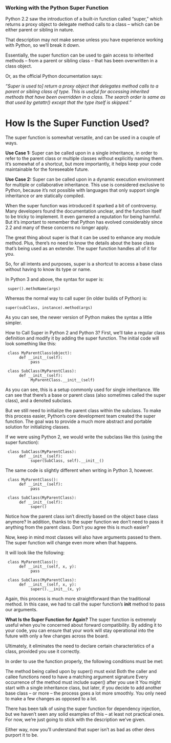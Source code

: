 ### Working with the Python Super Function
Python 2.2 saw the introduction of a built-in function called “super,” which returns a proxy object to delegate method calls to a class – which can be either parent or sibling in nature.

That description may not make sense unless you have experience working with Python, so we’ll break it down.

Essentially, the super function can be used to gain access to inherited methods – from a parent or sibling class – that has been overwritten in a class object.

Or, as the official Python documentation says:


*“Super is used to] return a proxy object that delegates method calls to a parent or sibling class of type. This is useful for accessing inherited methods that have been overridden in a class. The search order is same as that used by getattr() except that the type itself is skipped.”*


# How Is the Super Function Used?
The super function is somewhat versatile, and can be used in a couple of ways.

**Use Case 1:** Super can be called upon in a single inheritance, in order to refer to the parent class or multiple classes without explicitly naming them. It’s somewhat of a shortcut, but more importantly, it helps keep your code maintainable for the foreseeable future.

**Use Case 2:** Super can be called upon in a dynamic execution environment for multiple or collaborative inheritance. This use is considered exclusive to Python, because it’s not possible with languages that only support single inheritance or are statically compiled.

When the super function was introduced it sparked a bit of controversy. Many developers found the documentation unclear, and the function itself to be tricky to implement. It even garnered a reputation for being harmful. But it’s important to remember that Python has evolved considerably since 2.2 and many of these concerns no longer apply.

The great thing about super is that it can be used to enhance any module method. Plus, there’s no need to know the details about the base class that’s being used as an extender. The super function handles all of it for you.

So, for all intents and purposes, super is a shortcut to access a base class without having to know its type or name.

In Python 3 and above, the syntax for super is:

     super().methoName(args)

Whereas the normal way to call super (in older builds of Python) is:


    super(subClass, instance).method(args)

As you can see, the newer version of Python makes the syntax a little simpler.



How to Call Super in Python 2 and Python 3?
First, we’ll take a regular class definition and modify it by adding the super function. The initial code will look something like this:

 

     class MyParentClass(object):
          def __init__(self):
               pass
          
     class SubClass(MyParentClass):
          def __init__(self):
               MyParentClass.__init__(self)
 

As you can see, this is a setup commonly used for single inheritance. We can see that there’s a base or parent class (also sometimes called the super class), and a denoted subclass.

But we still need to initialize the parent class within the subclass. To make this process easier, Python’s core development team created the super function. The goal was to provide a much more abstract and portable solution for initializing classes.

If we were using Python 2, we would write the subclass like this (using the super function):

 

     class SubClass(MyParentClass):
          def __init__(self):
               super(SubClass, self).__init__()
 

The same code is slightly different when writing in Python 3, however.

     class MyParentClass():
          def __init__(self):
               pass

     class SubClass(MyParentClass):
          def __init__(self):
               super()
 

Notice how the parent class isn’t directly based on the object base class anymore? In addition, thanks to the super function we don’t need to pass it anything from the parent class. Don’t you agree this is much easier?

Now, keep in mind most classes will also have arguments passed to them. The super function will change even more when that happens.

It will look like the following:

     class MyParentClass():
          def __init__(self, x, y):
               pass

     class SubClass(MyParentClass):
          def __init__(self, x, y):
               super().__init__(x, y)
 
Again, this process is much more straightforward than the traditional method. In this case, we had to call the super function’s __init__ method to pass our arguments.

**What Is the Super Function for Again?**
The super function is extremely useful when you’re concerned about forward compatibility. By adding it to your code, you can ensure that your work will stay operational into the future with only a few changes across the board.

Ultimately, it eliminates the need to declare certain characteristics of a class, provided you use it correctly.

In order to use the function properly, the following conditions must be met:

The method being called upon by super() must exist
Both the caller and callee functions need to have a matching argument signature
Every occurrence of the method must include super() after you use it
You might start with a single inheritance class, but later, if you decide to add another base class – or more – the process goes a lot more smoothly. You only need to make a few changes as opposed to a lot.

There has been talk of using the super function for dependency injection, but we haven’t seen any solid examples of this – at least not practical ones. For now, we’re just going to stick with the description we’ve given.

Either way, now you’ll understand that super isn’t as bad as other devs purport it to be.
